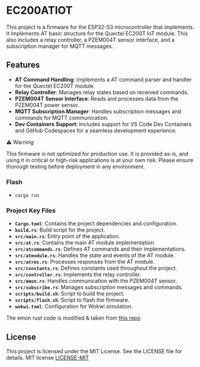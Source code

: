 # EC200ATIOT
This project is a firmware for the ESP32-S3 microcontroller that implements. It implements AT basic structure for the Quectel EC200T IoT module. This also includes a relay controller, a PZEM004T sensor interface, and a subscription manager for MQTT messages.

## Features
- **AT Command Handling**: Implements a AT command parser and handler for the Quectel EC200T module.
- **Relay Controller**: Manages relay states based on received commands.
- **PZEM004T Sensor Interface**: Reads and processes data from the PZEM004T power sensor.
- **MQTT Subscription Manager**: Handles subscription messages and commands for MQTT communication.
- **Dev Containers Support**: Includes support for VS Code Dev Containers and GitHub Codespaces for a seamless development experience.

⚠️ Warning

This firmware is not optimized for production use. It is provided as-is, and using it in critical or high-risk applications is at your own risk. Please ensure thorough testing before deployment in any environment.

### Flash
- `cargo run`

### Project Key Files
- **`Cargo.toml`**: Contains the project dependencies and configuration.
- **`build.rs`**: Build script for the project.
- **`src/main.rs`**: Entry point of the application.
- **`src/at.rs`**: Contains the main AT module implementation.
- **`src/atcommands.rs`**: Defines AT commands and their implementations.
- **`src/atmodule.rs`**: Handles the state and events of the AT module.
- **`src/atres.rs`**: Processes responses from the AT module.
- **`src/constants.rs`**: Defines constants used throughout the project.
- **`src/controller.rs`**: Implements the relay controller.
- **`src/emon.rs`**: Handles communication with the PZEM004T sensor.
- **`src/subscribe.rs`**: Manages subscription messages and commands.
- **`scripts/build.sh`**: Script to build the project.
- **`scripts/flash.sh`**: Script to flash the firmware.
- **`wokwi.toml`**: Configuration for Wokwi simulation.



The emon rust code is modified & taken from [this repo](https://github.com/iostapyshyn/pzem004t)


## License
This project is licensed under the MIT License. See the LICENSE file for details.
MIT license [LICENSE-MIT](http://opensource.org/licenses/MIT)
